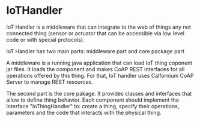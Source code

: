 # IoTHandler

IoT Handler is a middleware that can integrate to the web of things any not connected thing (sensor or actuator that can be accessible via low level code or with special protocols).

IoT Handler has two main parts: middleware part and core package part

A middleware is a running java application that can load IoT thing coponent jar files. It loads the component and makes CoAP REST interfaces for all operations offered by this thing. For that, IoT handler uses Calfornium CoAP Server to manage REST resources.

 The second part is the core pakage. It provides classes and interfaces that allow to define thing behavior. Each component should implement the Interface "IoThingHandler" to: create a thing, specify their operations, parameters and the code that interacts with the physical thing.
